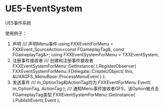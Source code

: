 # UE5-EventSystem
UE5事件系统

使用例子：
1. 声明
    /// 声明Menu事件
    using FXXEventForMenu = FXXEvent_SourceAction<const FGameplayTag&, const FGameplayTag&>;
    using FXXEventSystemForMenu = TXXEventSystem<FXXEventForMenu>;
2. 注册事件接收者
  	/// 创建和注册事件接收者
	  FXXEventSystemForMenu::GetInstance( ).RegisterObserver(
		FXXEventSystemForMenu::FDelegate::CreateUObject( this, &UXXGFS_MenuBase::ProcessMenuEvent ) );
3. 发送事件
   /// m_OptionTag和ActionTag均为
   FXXEventForMenu Event( m_OptionTag, ActionTag );
   /// 通知Menu事件接收者GFS，该Option被点击FGameplayTag类型
   FXXEventSystemForMenu::GetInstance( ).PublishEvent( Event );
